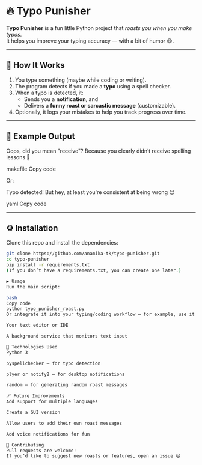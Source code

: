 # 🔥 Typo Punisher

**Typo Punisher** is a fun little Python project that *roasts you when you make typos*.  
It helps you improve your typing accuracy — with a bit of humor 😆.

---

## 🧩 How It Works

1. You type something (maybe while coding or writing).
2. The program detects if you made a **typo** using a spell checker.
3. When a typo is detected, it:
   - Sends you a **notification**, and  
   - Delivers a **funny roast or sarcastic message** (customizable).
4. Optionally, it logs your mistakes to help you track progress over time.

---

## 🧠 Example Output

Oops, did you mean "receive"?
Because you clearly didn’t receive spelling lessons 🤭

makefile
Copy code

Or:

Typo detected! But hey, at least you're consistent at being wrong 😌

yaml
Copy code

---

## ⚙️ Installation

Clone this repo and install the dependencies:

```bash
git clone https://github.com/anamika-tk/typo-punisher.git
cd typo-punisher
pip install -r requirements.txt
(If you don’t have a requirements.txt, you can create one later.)

▶️ Usage
Run the main script:

bash
Copy code
python typo_punisher_roast.py
Or integrate it into your typing/coding workflow — for example, use it in:

Your text editor or IDE

A background service that monitors text input

🧠 Technologies Used
Python 3

pyspellchecker – for typo detection

plyer or notify2 – for desktop notifications

random – for generating random roast messages

🪄 Future Improvements
Add support for multiple languages

Create a GUI version

Allow users to add their own roast messages

Add voice notifications for fun

🤝 Contributing
Pull requests are welcome!
If you’d like to suggest new roasts or features, open an issue 😄

